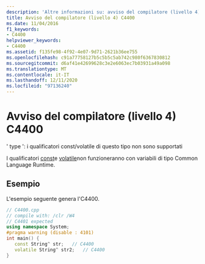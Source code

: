 ```yaml
---
description: 'Altre informazioni su: avviso del compilatore (livello 4) C4400'
title: Avviso del compilatore (livello 4) C4400
ms.date: 11/04/2016
f1_keywords:
- C4400
helpviewer_keywords:
- C4400
ms.assetid: f135fe98-4f92-4e07-9d71-2621b36ee755
ms.openlocfilehash: c91a77758127b5c5b5c5ab742c980f6367830812
ms.sourcegitcommit: d6af41e42699628c3e2e6063ec7b03931a49a098
ms.translationtype: MT
ms.contentlocale: it-IT
ms.lasthandoff: 12/11/2020
ms.locfileid: "97136240"
---
```

# <a name="compiler-warning-level-4-c4400"></a>Avviso del compilatore (livello 4) C4400

' type ': i qualificatori const/volatile di questo tipo non sono supportati

I qualificatori [const](../../cpp/const-cpp.md)e [volatile](../../cpp/volatile-cpp.md)non funzioneranno con variabili di tipo Common Language Runtime.

## <a name="example"></a>Esempio

L'esempio seguente genera l'C4400.

```cpp
// C4400.cpp
// compile with: /clr /W4
// C4401 expected
using namespace System;
#pragma warning (disable : 4101)
int main() {
   const String^ str;   // C4400
   volatile String^ str2;   // C4400
}
```
